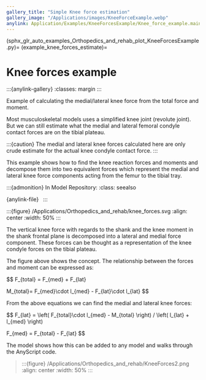 ```yaml
---
gallery_title: "Simple Knee force estimation"
gallery_image: "/Applications/images/KneeForceExample.webp"
anylink: Application/Examples/KneeForcesExample/Knee_force_example.main.any
---
```


(sphx_glr_auto_examples_Orthopedics_and_rehab_plot_KneeForcesExample.py)=
(example_knee_forces_estimate)=
# Knee forces example

:::{anylink-gallery}
:classes: margin
:::


Example of calculating the medial/lateral knee force from the total force and moment.

Most musculoskeletal models uses a simplified knee joint (revolute joint). But we can still estimate
what the medial and lateral femoral condyle contact forces are on the tibial plateau.


:::{caution}
The medial and lateral knee forces calculated here are only crude
estimate for the actual knee condyle contact force.
:::

This example shows how to find the knee reaction forces and moments and decompose them into
two equivalent forces which represent the medial and lateral knee force components acting from the
femur to the tibial tray.

:::{admonition} In Model Repository:
:class: seealso

{anylink-file}` `
:::



:::{figure} /Applications/Orthopedics_and_rehab/knee_forces.svg
:align: center
:width: 50%
:::

The vertical knee force with regards to the shank and the knee moment in the
shank frontal plane is decomposed into a lateral and medial force component.
These forces can be thought as a representation of the knee condyle forces on
the tibial plateau.

The figure above shows the concept. The relationship between the forces and moment can be expressed as:

$$
F_{total} = F_{med} + F_{lat}

M_{total}= F_{med}\cdot  l_{med} - F_{lat}\cdot l_{lat}
$$

From the above equations we can find the medial and lateral knee forces:

$$
F_{lat} = \left( F_{total}\cdot l_{med} - M_{total} \right) / \left( l_{lat} + l_{med} \right)

F_{med} = F_{total} - F_{lat}
$$

The model shows how this can be added to any model and walks through the AnyScript code.

> :::{figure} /Applications/Orthopedics_and_rehab/KneeForces2.png
> :align: center
> :width: 50%
> :::
